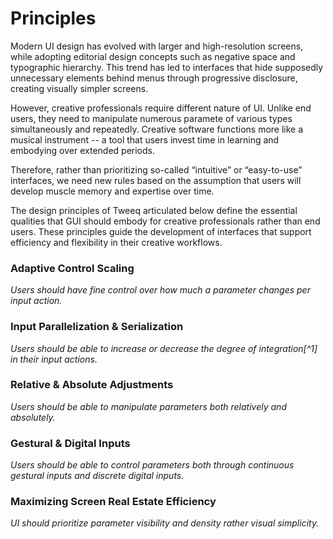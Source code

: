 # Principles

Modern UI design has evolved with larger and high-resolution screens, while adopting editorial design concepts such as negative space and typographic hierarchy. This trend has led to interfaces that hide supposedly unnecessary elements behind menus through progressive disclosure, creating visually simpler screens.

However, creative professionals require different nature of UI. Unlike end users, they need to manipulate numerous paramete of various types simultaneously and repeatedly. Creative software functions more like a musical instrument -- a tool that users invest time in learning and embodying over extended periods.

Therefore, rather than prioritizing so-called “intuitive” or “easy-to-use” interfaces, we need new rules based on the assumption that users will develop muscle memory and expertise over time.

The design principles of Tweeq articulated below define the essential qualities that GUI should embody for creative professionals rather than end users. These principles guide the development of interfaces that support efficiency and flexibility in their creative workflows.

### Adaptive Control Scaling

_Users should have fine control over how much a parameter changes per input action._

### Input Parallelization & Serialization

_Users should be able to increase or decrease the degree of integration[^1] in their input actions._

### Relative & Absolute Adjustments

_Users should be able to manipulate parameters both relatively and absolutely._

### Gestural & Digital Inputs

_Users should be able to control parameters both through continuous gestural inputs and discrete digital inputs._

### Maximizing Screen Real Estate Efficiency

_UI should prioritize parameter visibility and density rather visual simplicity._
